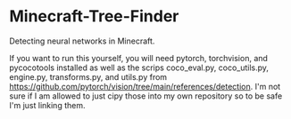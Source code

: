 # Minecraft-Tree-Finder
Detecting neural networks in Minecraft.

If you want to run this yourself, you will need pytorch, torchvision, and pycocotools installed as well as the scrips coco_eval.py, coco_utils.py, engine.py, transforms.py, and utils.py from https://github.com/pytorch/vision/tree/main/references/detection. I'm not sure if I am allowed to just cipy those into my own repository so to be safe I'm just linking them.
